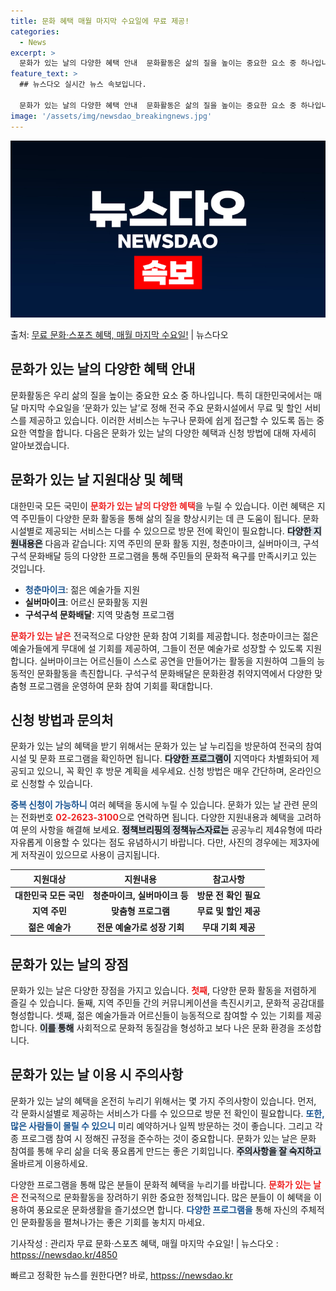 ```yaml
---
title: 문화 혜택 매월 마지막 수요일에 무료 제공!
categories:
  - News
excerpt: >
  문화가 있는 날의 다양한 혜택 안내  문화활동은 삶의 질을 높이는 중요한 요소 중 하나입니다. 특히 대한민국…
feature_text: >
  ## 뉴스다오 실시간 뉴스 속보입니다.

  문화가 있는 날의 다양한 혜택 안내  문화활동은 삶의 질을 높이는 중요한 요소 중 하나입니다. 특히 대한민국…
image: '/assets/img/newsdao_breakingnews.jpg'
---
```


![뉴스다오 속보](/assets/img/newsdao_breakingnews.jpg)

<p>출처: <a href="httpss://newsdao.kr/4850" rel="dofollow">무료 문화·스포츠 혜택, 매월 마지막 수요일!</a> | 뉴스다오</p>

<h2 data-ke-size="size26">문화가 있는 날의 다양한 혜택 안내</h2>

<p data-ke-size="size16">문화활동은 우리 삶의 질을 높이는 중요한 요소 중 하나입니다. 특히 대한민국에서는 매달 마지막 수요일을 ‘문화가 있는 날’로 정해 전국 주요 문화시설에서 무료 및 할인 서비스를 제공하고 있습니다. 이러한 서비스는 누구나 문화에 쉽게 접근할 수 있도록 돕는 중요한 역할을 합니다. 다음은 문화가 있는 날의 다양한 혜택과 신청 방법에 대해 자세히 알아보겠습니다.</p>

<h2 data-ke-size="size26">문화가 있는 날 지원대상 및 혜택</h2>

<p data-ke-size="size16">대한민국 모든 국민이 <b><span style="color: #ee2323;">문화가 있는 날의 다양한 혜택</span></b>을 누릴 수 있습니다. 이런 혜택은 지역 주민들이 다양한 문화 활동을 통해 삶의 질을 향상시키는 데 큰 도움이 됩니다. 문화시설별로 제공되는 서비스는 다를 수 있으므로 방문 전에 확인이 필요합니다. <b><span style="background-color: #21538527;">다양한 지원내용은</span></b> 다음과 같습니다: 지역 주민의 문화 활동 지원, 청춘마이크, 실버마이크, 구석구석 문화배달 등의 다양한 프로그램을 통해 주민들의 문화적 욕구를 만족시키고 있는 것입니다.</p>

<ul>
<li><b><span style="color: #1a5490;">청춘마이크</span></b>: 젊은 예술가들 지원</li>
<li><b>실버마이크</b>: 어르신 문화활동 지원</li>
<li><b>구석구석 문화배달</b>: 지역 맞춤형 프로그램</li>
</ul>

<p data-ke-size="size16"><b><span style="color: #ee2323;">문화가 있는 날은</span></b> 전국적으로 다양한 문화 참여 기회를 제공합니다. 청춘마이크는 젊은 예술가들에게 무대에 설 기회를 제공하여, 그들이 전문 예술가로 성장할 수 있도록 지원합니다. 실버마이크는 어르신들이 스스로 공연을 만들어가는 활동을 지원하여 그들의 능동적인 문화활동을 촉진합니다. 구석구석 문화배달은 문화환경 취약지역에서 다양한 맞춤형 프로그램을 운영하여 문화 참여 기회를 확대합니다.</p>

<h2 data-ke-size="size26">신청 방법과 문의처</h2>

<p data-ke-size="size16">문화가 있는 날의 혜택을 받기 위해서는 문화가 있는 날 누리집을 방문하여 전국의 참여 시설 및 문화 프로그램을 확인하면 됩니다. <b><span style="background-color: #21538527;">다양한 프로그램이</span></b> 지역마다 차별화되어 제공되고 있으니, 꼭 확인 후 방문 계획을 세우세요. 신청 방법은 매우 간단하며, 온라인으로 신청할 수 있습니다.</p>

<p data-ke-size="size16"><b><span style="color: #1a5490;">중복 신청이 가능하니</span></b> 여러 혜택을 동시에 누릴 수 있습니다. 문화가 있는 날 관련 문의는 전화번호 <b><span style="color: #ee2323;">02-2623-3100</span></b>으로 연락하면 됩니다. 다양한 지원내용과 혜택을 고려하여 문의 사항을 해결해 보세요. <b><span style="background-color: #21538527;">정책브리핑의 정책뉴스자료는</span></b> 공공누리 제4유형에 따라 자유롭게 이용할 수 있다는 점도 유념하시기 바랍니다. 다만, 사진의 경우에는 제3자에게 저작권이 있으므로 사용이 금지됩니다.</p>

<table>
  <thead>
    <tr>
      <th style="text-align: center; height: 17px;"><b>지원대상</b></th>
      <th style="text-align: center; height: 17px;"><b>지원내용</b></th>
      <th style="text-align: center; height: 17px;"><b>참고사항</b></th>
    </tr>
  </thead>
  <tbody>
    <tr>
      <td style="text-align: center; height: 17px;"><b>대한민국 모든 국민</b></td>
      <td style="text-align: center; height: 17px;"><b>청춘마이크, 실버마이크 등</b></td>
      <td style="text-align: center; height: 17px;"><b>방문 전 확인 필요</b></td>
    </tr>
    <tr>
      <td style="text-align: center; height: 17px;"><b>지역 주민</b></td>
      <td style="text-align: center; height: 17px;"><b>맞춤형 프로그램</b></td>
      <td style="text-align: center; height: 17px;"><b>무료 및 할인 제공</b></td>
    </tr>
    <tr>
      <td style="text-align: center; height: 17px;"><b>젊은 예술가</b></td>
      <td style="text-align: center; height: 17px;"><b>전문 예술가로 성장 기회</b></td>
      <td style="text-align: center; height: 17px;"><b>무대 기회 제공</b></td>
    </tr>
  </tbody>
</table>

<h2 data-ke-size="size26">문화가 있는 날의 장점</h2>

<p data-ke-size="size16">문화가 있는 날은 다양한 장점을 가지고 있습니다. <b><span style="color: #ee2323;">첫째</span></b>, 다양한 문화 활동을 저렴하게 즐길 수 있습니다. 둘째, 지역 주민들 간의 커뮤니케이션을 촉진시키고, 문화적 공감대를 형성합니다. 셋째, 젊은 예술가들과 어르신들이 능동적으로 참여할 수 있는 기회를 제공합니다. <b><span style="background-color: #21538527;">이를 통해</span></b> 사회적으로 문화적 동질감을 형성하고 보다 나은 문화 환경을 조성합니다.</p>

<h2 data-ke-size="size26">문화가 있는 날 이용 시 주의사항</h2>

<p data-ke-size="size16">문화가 있는 날의 혜택을 온전히 누리기 위해서는 몇 가지 주의사항이 있습니다. 먼저, 각 문화시설별로 제공하는 서비스가 다를 수 있으므로 방문 전 확인이 필요합니다. <b><span style="color: #1a5490;">또한, 많은 사람들이 몰릴 수 있으니</span></b> 미리 예약하거나 일찍 방문하는 것이 좋습니다. 그리고 각종 프로그램 참여 시 정해진 규정을 준수하는 것이 중요합니다. 문화가 있는 날은 문화 참여를 통해 우리 삶을 더욱 풍요롭게 만드는 좋은 기회입니다. <b><span style="background-color: #21538527;">주의사항을 잘 숙지하고</span></b> 올바르게 이용하세요.</p>

<p data-ke-size="size16">다양한 프로그램을 통해 많은 분들이 문화적 혜택을 누리기를 바랍니다. <b><span style="color: #ee2323;">문화가 있는 날은</span></b> 전국적으로 문화활동을 장려하기 위한 중요한 정책입니다. 많은 분들이 이 혜택을 이용하여 풍요로운 문화생활을 즐기셨으면 합니다. <b><span style="color: #1a5490;">다양한 프로그램을</span></b> 통해 자신의 주체적인 문화활동을 펼쳐나가는 좋은 기회를 놓치지 마세요.</p>

<p data-ke-size="size16">기사작성 : 관리자 무료 문화·스포츠 혜택, 매월 마지막 수요일! | 뉴스다오  : <a href="httpss://newsdao.kr/4850">httpss://newsdao.kr/4850</a></p> 

빠르고 정확한 뉴스를 원한다면? 바로, <a href="httpss://newsdao.kr" rel="dofollow">httpss://newsdao.kr</a>


